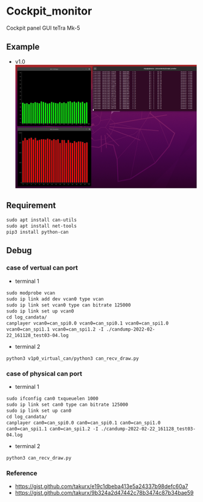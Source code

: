 # Cockpit_monitor
Cockpit panel GUI teTra Mk-5

## Example
- v1.0
![V1.0 volatage and throttle](/document/221014_v1p0_vcan_votage_throttle.png)

## Requirement
```
sudo apt install can-utils
sudo apt install net-tools
pip3 install python-can
```

## Debug
### case of vertual can port
- terminal 1
```
sudo modprobe vcan
sudo ip link add dev vcan0 type vcan
sudo ip link set vcan0 type can bitrate 125000
sudo ip link set up vcan0
cd log_candata/
canplayer vcan0=can_spi0.0 vcan0=can_spi0.1 vcan0=can_spi1.0 vcan0=can_spi1.1 vcan0=can_spi1.2 -I ./candump-2022-02-22_161128_test03-04.log
```

- terminal 2
```
python3 v1p0_virtual_can/python3 can_recv_draw.py 
```

### case of physical can port
- terminal 1
```
sudo ifconfig can0 txqueuelen 1000
sudo ip link set can0 type can bitrate 125000
sudo ip link set up can0
cd log_candata/
canplayer can0=can_spi0.0 can0=can_spi0.1 can0=can_spi1.0 can0=can_spi1.1 can0=can_spi1.2 -I ./candump-2022-02-22_161128_test03-04.log
```

- terminal 2
```
python3 can_recv_draw.py 
```

### Reference
- https://gist.github.com/takurx/e19c1dbeba413e5a24337b98defc60a7
- https://gist.github.com/takurx/9b324a2d47442c78b3474c87b34bae59
